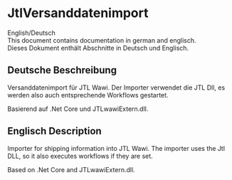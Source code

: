 # JtlVersanddatenimport

English/Deutsch<br />
This document contains documentation in german and englisch.<br />
Dieses Dokument enthält Abschnitte in Deutsch und Englisch.

## Deutsche Beschreibung

Versanddatenimport für JTL Wawi. Der Importer verwendet die JTL Dll, es werden also auch entsprechende Workflows gestartet.

Basierend auf .Net Core und JTLwawiExtern.dll.


## Englisch Description

Importer for shipping information into JTL Wawi. The importer uses the Jtl DLL, so it also executes workflows if they are set.

Based on .Net Core and JTLwawiExtern.dll.
